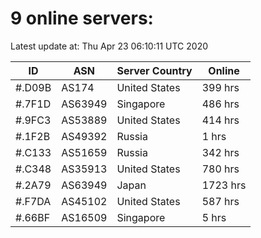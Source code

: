 # 9 online servers:

Latest update at: Thu Apr 23 06:10:11 UTC 2020

| ID | ASN | Server Country | Online |
| -- | --- | -------------- | ------ |
| #.D09B | AS174 | United States | 399 hrs |
| #.7F1D | AS63949 | Singapore | 486 hrs |
| #.9FC3 | AS53889 | United States | 414 hrs |
| #.1F2B | AS49392 | Russia | 1 hrs |
| #.C133 | AS51659 | Russia | 342 hrs |
| #.C348 | AS35913 | United States | 780 hrs |
| #.2A79 | AS63949 | Japan | 1723 hrs |
| #.F7DA | AS45102 | United States | 587 hrs |
| #.66BF | AS16509 | Singapore | 5 hrs |

